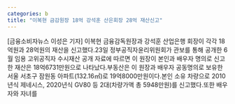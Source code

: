 ```yaml
---
categories: b
title: "이복현 금감원장 18억 강석훈 산은회장 28억 재산신고"
---
```

[금융소비자뉴스 이성은 기자] 이복현 금융감독원장과 강석훈 산업은행 회장이 각각 18억원과 28억원의 재산을 신고했다.23일 정부공직자윤리위원회가 관보를 통해 공개한 6월 임용 고위공직자 수시재산 공개 자료에 따르면 이 원장이 본인과 배우자 명의로 신고한 재산은 18억6731만원으로 나타났다.부동산은 이 원장과 배우자 공동명의로 보유한 서울 서초구 잠원동 아파트(132.16㎡)로 19억8000만원이다.본인 소유 차량으로 2010년식 제네시스, 2020년식 GV80 등 2대(차량가액 총 5948만원)를 신고했다.또한 배우자와 자녀를